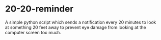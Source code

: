 # 20-20-reminder
A simple python script which sends a notification every 20 minutes to look at something 20 feet away to prevent eye damage from looking at the computer screen too much.
